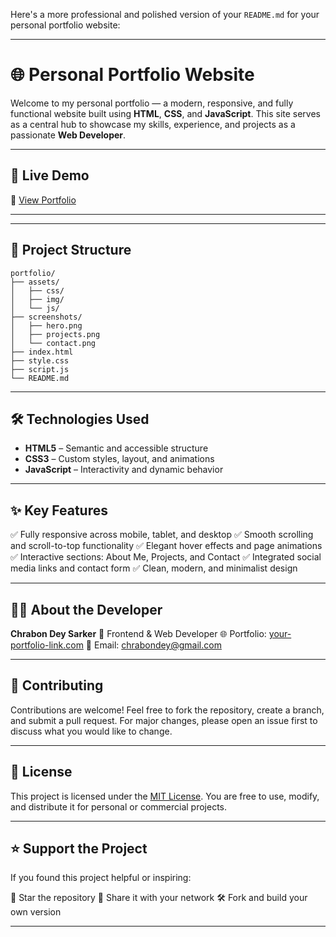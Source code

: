 Here's a more professional and polished version of your `README.md` for your personal portfolio website:

---

# 🌐 Personal Portfolio Website

Welcome to my personal portfolio — a modern, responsive, and fully functional website built using **HTML**, **CSS**, and **JavaScript**. This site serves as a central hub to showcase my skills, experience, and projects as a passionate **Web Developer**.

---

## 🚀 Live Demo

🔗 [View Portfolio](https://portfoliokkdye.netlify.app/)

---


---

## 📁 Project Structure

```
portfolio/
├── assets/
│   ├── css/
│   ├── img/
│   └── js/
├── screenshots/
│   ├── hero.png
│   ├── projects.png
│   └── contact.png
├── index.html
├── style.css
├── script.js
└── README.md
```

---

## 🛠️ Technologies Used

* **HTML5** – Semantic and accessible structure
* **CSS3** – Custom styles, layout, and animations
* **JavaScript** – Interactivity and dynamic behavior

---

## ✨ Key Features

✅ Fully responsive across mobile, tablet, and desktop
✅ Smooth scrolling and scroll-to-top functionality
✅ Elegant hover effects and page animations
✅ Interactive sections: About Me, Projects, and Contact
✅ Integrated social media links and contact form
✅ Clean, modern, and minimalist design

---

## 👨‍💻 About the Developer

**Chrabon Dey Sarker**
💼 Frontend & Web Developer
🌐 Portfolio: [your-portfolio-link.com](https://portfoliokkdye.netlify.app/)
📧 Email: [chrabondey@gmail.com](mailto:chrabondey@gmail.com)


---

## 🤝 Contributing

Contributions are welcome!
Feel free to fork the repository, create a branch, and submit a pull request.
For major changes, please open an issue first to discuss what you would like to change.

---

## 📜 License

This project is licensed under the [MIT License](LICENSE).
You are free to use, modify, and distribute it for personal or commercial projects.

---

## ⭐ Support the Project

If you found this project helpful or inspiring:

🌟 Star the repository
📢 Share it with your network
🛠 Fork and build your own version

---


